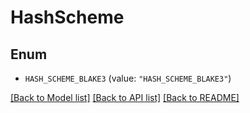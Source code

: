 # HashScheme

## Enum


* `HASH_SCHEME_BLAKE3` (value: `"HASH_SCHEME_BLAKE3"`)


[[Back to Model list]](../README.md#documentation-for-models) [[Back to API list]](../README.md#documentation-for-api-endpoints) [[Back to README]](../README.md)


